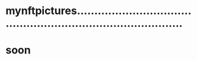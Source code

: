 # mynftpictures....................................................................................
# soon
